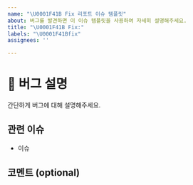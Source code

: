 ```yaml
---
name: "\U0001F41B Fix 리포트 이슈 템플릿"
about: 버그를 발견하면 이 이슈 템플릿을 사용하여 자세히 설명해주세요.
title: "\U0001F41B Fix:"
labels: "\U0001F41Bfix"
assignees: ''

---
```


# 🐛 버그 설명

간단하게 버그에 대해 설명해주세요.

## 관련 이슈

- 이슈

## 코멘트 (optional)
